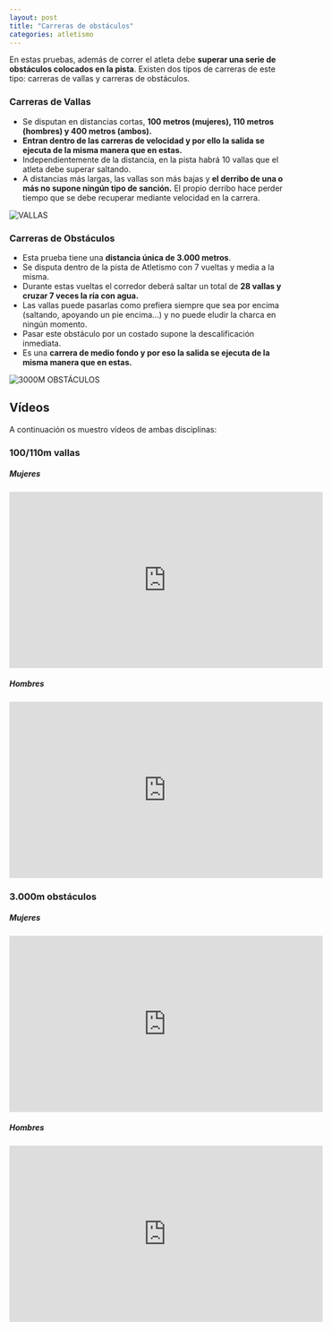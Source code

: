 ```yaml
---
layout: post
title: "Carreras de obstáculos"
categories: atletismo
---
```


En estas pruebas, además de correr el atleta debe **superar una serie de obstáculos colocados en la pista**. Existen dos tipos de carreras de este tipo: carreras de vallas y carreras de obstáculos.

### Carreras de Vallas

* Se disputan en distancias cortas, **100 metros (mujeres), 110 metros (hombres) y 400 metros (ambos).** 
* **Entran dentro de las carreras de velocidad y por ello la salida se ejecuta de la misma manera que en estas.**
* Independientemente de la distancia, en la pista habrá 10 vallas que el atleta debe superar saltando. 
* A distancias más largas, las vallas son más bajas y **el derribo de una o más no supone ningún tipo de sanción.** El propio derribo hace perder tiempo que se debe recuperar mediante velocidad en la carrera.

![VALLAS](https://danieledufis.github.io/images_text/atletismo_vallas.jpg)

### Carreras de Obstáculos

* Esta prueba tiene una **distancia única de 3.000 metros**. 
* Se disputa dentro de la pista de Atletismo con 7 vueltas y media a la misma. 
* Durante estas vueltas el corredor deberá saltar un total de **28 vallas y cruzar 7 veces la ría con agua.**
* Las vallas puede pasarlas como prefiera siempre que sea por encima (saltando, apoyando un pie encima…) y no puede eludir la charca en ningún momento.
* Pasar este obstáculo por un costado supone la descalificación inmediata.
* Es una **carrera de medio fondo y por eso la salida se ejecuta de la misma manera que en estas.**

![3000M OBSTÁCULOS](https://danieledufis.github.io/images_text/atletismo_carrerapbstaculos.jpg)

## Vídeos

A continuación os muestro vídeos de ambas disciplinas:

### 100/110m vallas

##### Mujeres

<iframe width="560" height="315" src="https://www.youtube.com/embed/sCJL1HOOnLY" frameborder="0" allow="accelerometer; autoplay; encrypted-media; gyroscope; picture-in-picture" allowfullscreen></iframe>

##### Hombres

<iframe width="560" height="315" src="https://www.youtube.com/embed/h0nalKrQfZk" frameborder="0" allow="accelerometer; autoplay; encrypted-media; gyroscope; picture-in-picture" allowfullscreen></iframe>

### 3.000m obstáculos

##### Mujeres

<iframe width="560" height="315" src="https://www.youtube.com/embed/_a8MkZZYKOw" frameborder="0" allow="accelerometer; autoplay; encrypted-media; gyroscope; picture-in-picture" allowfullscreen></iframe>

##### Hombres

<iframe width="560" height="315" src="https://www.youtube.com/embed/AatporMbqhU" frameborder="0" allow="accelerometer; autoplay; encrypted-media; gyroscope; picture-in-picture" allowfullscreen></iframe>
